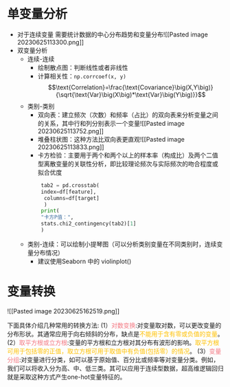 # 单变量分析

- 对于连续变量
  需要统计数据的中心分布趋势和变量分布![[Pasted image 20230625113300.png]]
- 双变量分析
	- 连续-连续
		- 绘制散点图：判断线性或者非线性
		- 计算相关性：`np.corrcoef(x, y)`$$\text{Correlation}=\frac{\text{Covariance}\big(X,Y\big)}{\sqrt{\text{Var}\big(X\big)*\text{Var}\big(Y\big)}}$$
	- 类别-类别
		- 双向表：建立频次（次数）和频率（占比）的双向表来分析变量之间的关系，其中行和列分别表示一个变量![[Pasted image 20230625113752.png]]
		- 堆叠柱状图：这种方法比双向表更直观![[Pasted image 20230625113833.png]]
		- 卡方检验：主要用于两个和两个以上的样本率（构成比）及两个二值型离散变量的关联性分析，即比较理论频次与实际频次的吻合程度或拟合优度
		  ```python
		   tab2 = pd.crosstab(
		   index=df[feature],
			columns=df[target]
			)
		   print(
		   "卡方P值：",
		   stats.chi2_contingency(tab2)[1]
		   )
		  ```
	- 类别-连续：可以绘制小提琴图（可以分析类别变量在不同类别时，连续变量分布情况）
		- 建议使用Seaborn 中的 violinplot()

# 变量转换

![[Pasted image 20230625162519.png]]

下面具体介绍几种常用的转换方法:
(1）<font color="#f47983">对数变换</font>:对变量取对数，可以更改变量的分布形状。其通常应用于向右倾斜的分布，缺点是<font color="#ffc000">不能用于含有零或负值的变量</font>。
(2）<font color="#f47983">取平方根或立方根</font>:变量的平方根和立方根对其分布有波形的影响。<font color="#ffc000">取平方根可用于包括零的正值，取立方根可用于取值中有负值(包括零）的情况</font>。
(3）<font color="#f47983">变量分组</font>:对变量进行分类，如可以基于原始值、百分比或频率等对变量分类。例如，我们可以将收入分为高、中、低三类。其可以应用于连续型数据，超高维逻辑回归就是采取这种方式产生one-hot变量特征的。
